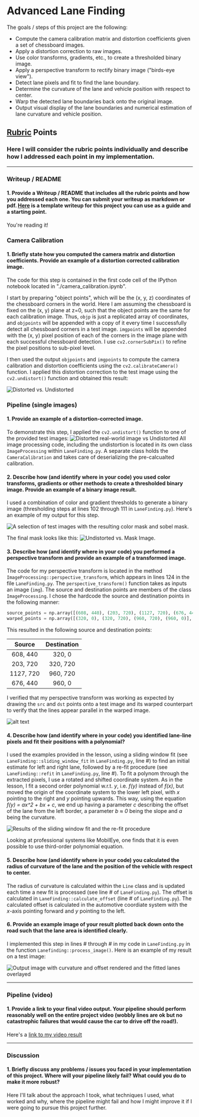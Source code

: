 # Advanced Lane Finding

The goals / steps of this project are the following:

* Compute the camera calibration matrix and distortion coefficients given a set of chessboard images.
* Apply a distortion correction to raw images.
* Use color transforms, gradients, etc., to create a thresholded binary image.
* Apply a perspective transform to rectify binary image ("birds-eye view").
* Detect lane pixels and fit to find the lane boundary.
* Determine the curvature of the lane and vehicle position with respect to center.
* Warp the detected lane boundaries back onto the original image.
* Output visual display of the lane boundaries and numerical estimation of lane curvature and vehicle position.

[//]: # (Image References)

[image1]: ./output_images/calibration.png "Distorted vs. Undistorted"
[image2]: ./output_images/orig_vs_undistorted.png "Road Transformed"
[image3]: ./output_images/color_masking.png "Color Masking"
[image3a]: ./output_images/undistorted_vs_mask.png "Binary Example"
[image4]: ./output_images/source_warped_points.png "Warp Example"
[image5]: ./output_images/fitting.png "Fit Visual"
[image6]: ./output_images/output.png "Output"
[video1]: ./project_video.mp4 "Video"

## [Rubric](https://review.udacity.com/#!/rubrics/571/view) Points

### Here I will consider the rubric points individually and describe how I addressed each point in my implementation.  

---

### Writeup / README

#### 1. Provide a Writeup / README that includes all the rubric points and how you addressed each one.  You can submit your writeup as markdown or pdf.  [Here](https://github.com/udacity/CarND-Advanced-Lane-Lines/blob/master/writeup_template.md) is a template writeup for this project you can use as a guide and a starting point.  

You're reading it!

### Camera Calibration

#### 1. Briefly state how you computed the camera matrix and distortion coefficients. Provide an example of a distortion corrected calibration image.

The code for this step is contained in the first code cell of the IPython notebook located in "./camera_calibration.ipynb".

I start by preparing "object points", which will be the (x, y, z) coordinates of the chessboard corners in the world. Here I am assuming the chessboard is fixed on the (x, y) plane at z=0, such that the object points are the same for each calibration image.  Thus, `objp` is just a replicated array of coordinates, and `objpoints` will be appended with a copy of it every time I successfully detect all chessboard corners in a test image.  `imgpoints` will be appended with the (x, y) pixel position of each of the corners in the image plane with each successful chessboard detection.  I use `cv2.cornerSubPix()` to refine the pixel positions to sub-pixel level.

I then used the output `objpoints` and `imgpoints` to compute the camera calibration and distortion coefficients using the `cv2.calibrateCamera()` function.  I applied this distortion correction to the test image using the `cv2.undistort()` function and obtained this result: 

![Distorted vs. Undistorted][image1]

### Pipeline (single images)

#### 1. Provide an example of a distortion-corrected image.

To demonstrate this step, I applied the `cv2.undistort()` function to one of the provided test images:
![Distorted real-world image vs Undistorted][image2]
All image processing code, including the undistortion is located in its own class `ImageProcessing` within `LaneFinding.py`. A separate class holds the `CameraCalibration` and takes care of deserializing the pre-calcualted calibration.

#### 2. Describe how (and identify where in your code) you used color transforms, gradients or other methods to create a thresholded binary image.  Provide an example of a binary image result.

I used a combination of color and gradient thresholds to generate a binary image (thresholding steps at lines 102 through 111 in `LaneFinding.py`).  Here's an example of my output for this step.

![A selection of test images with the resulting color mask and sobel mask.][image3]

The final mask looks like this:
![Undistorted vs. Mask Image.][image3a]


#### 3. Describe how (and identify where in your code) you performed a perspective transform and provide an example of a transformed image.

The code for my perspective transform is located in the method `ImageProcessing::perspective_transform`, which appears in lines 124 in the file `LaneFinding.py`.  The `perspective_transform()` function takes as inputs an image (`img`). The source and destination points are members of the class `ImageProcessing`. I chose the hardcode the source and destination points in the following manner:

```python
source_points = np.array([(608, 440), (203, 720), (1127, 720), (676, 440)], dtype=np.float32)
warped_points = np.array([(320, 0), (320, 720), (960, 720), (960, 0)], dtype=np.float32)
```

This resulted in the following source and destination points:

| Source        | Destination   | 
|:-------------:|:-------------:| 
| 608, 440      | 320, 0        | 
| 203, 720      | 320, 720      |
| 1127, 720     | 960, 720      |
| 676, 440      | 960, 0        |

I verified that my perspective transform was working as expected by drawing the `src` and `dst` points onto a test image and its warped counterpart to verify that the lines appear parallel in the warped image.

![alt text][image4]

#### 4. Describe how (and identify where in your code) you identified lane-line pixels and fit their positions with a polynomial?

I used the examples provided in the lesson, using a sliding window fit (see `LaneFinding::sliding_window_fit` in `LaneFinding.py`, line #)
to find an initial estimate for left and right lane, followed by a re-fit procedure (see `LaneFinding::refit` in `LaneFinding.py`, line #).
To fit a polynom through the extracted pixels, I use a rotated and shifted coordinate system.
As in the lesson, I fit a second order polynomial w.r.t. _y_, i.e. _f(y)_ instead of _f(x)_, but moved the origin of the coordinate system to the lower left pixel, with
_x_ pointing to the right and _y_ pointing upwards. This way, using the equation _f(y) = a*x^2 + b*x + c_, we end up having a parameter _c_ describing
the offset of the lane from the left border, a parameter _b ≈ 0_ being the slope and _a_ being the curvature.

![Results of the sliding window fit and the re-fit procedure][image5]

Looking at professional systems like MobilEye, one finds that it is even possible to use third-order polynomial equation.

#### 5. Describe how (and identify where in your code) you calculated the radius of curvature of the lane and the position of the vehicle with respect to center.

The radius of curvature is calculated within the `Line` class and is updated each time a new fit is processed (see line # of `LaneFinding.py`).
The offset is calculated in `LaneFinding::calculate_offset` (line # of `LaneFinding.py`). The calculated offset is calculated in the automotive coordiate system with the _x_-axis pointing forward and _y_ pointing to the left.

#### 6. Provide an example image of your result plotted back down onto the road such that the lane area is identified clearly.

I implemented this step in lines # through # in my code in `LaneFinding.py` in the function `Lanefinding::process_image()`.  Here is an example of my result on a test image:

![Output image with curvature and offset rendered and the fitted lanes overlayed][image6]

---

### Pipeline (video)

#### 1. Provide a link to your final video output.  Your pipeline should perform reasonably well on the entire project video (wobbly lines are ok but no catastrophic failures that would cause the car to drive off the road!).

Here's a [link to my video result](./project_video_processed.mp4)

---

### Discussion

#### 1. Briefly discuss any problems / issues you faced in your implementation of this project.  Where will your pipeline likely fail?  What could you do to make it more robust?

Here I'll talk about the approach I took, what techniques I used, what worked and why, where the pipeline might fail and how I might improve it if I were going to pursue this project further.  
